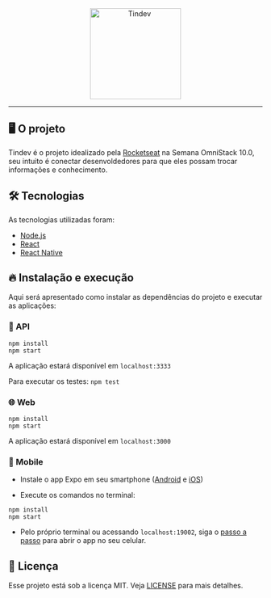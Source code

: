 <div align="center">
  <img alt="Tindev" src=".github/logo.svg" width="180px" />
</div>

<hr>

## 🖥️ O projeto
Tindev é o projeto idealizado pela [Rocketseat](https://rocketseat.com.br) na Semana OmniStack 10.0, seu intuito é conectar desenvoldedores para que eles possam trocar informações e conhecimento.

## 🛠️ Tecnologias
As tecnologias utilizadas foram:
- [Node.js](https://nodejs.org/)
- [React](https://reactjs.org)
- [React Native](https://facebook.github.io/react-native/)

## 🔥 Instalação e execução
Aqui será apresentado como instalar as dependências do projeto e executar as aplicações:

### 🚀 API

```
npm install
npm start
```

A aplicação estará disponível em `localhost:3333`

Para executar os testes:
`npm test`

### 🌐 Web

```
npm install
npm start
```

A aplicação estará disponível em `localhost:3000`

### 📱 Mobile

- Instale o app Expo em seu smartphone ([Android](https://play.google.com/store/apps/details?id=host.exp.exponent) e [iOS](https://apps.apple.com/app/apple-store/id982107779))

- Execute os comandos no terminal:
```
npm install
npm start
```

- Pelo próprio terminal ou acessando `localhost:19002`, siga o [passo a passo](https://docs.expo.io/versions/v36.0.0/get-started/create-a-new-app/#opening-the-app-on-your-phonetablet) para abrir o app no seu celular.

## 📝 Licença
Esse projeto está sob a licença MIT. Veja [LICENSE](LICENSE.md) para mais detalhes.
